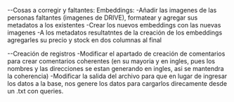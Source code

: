 --Cosas a corregir y faltantes:
Embeddings:
-Añadir las imagenes de las personas faltantes (imagenes de DRIVE), formatear y agregar sus metadatos a los existentes
-Crear los nuevos embeddings con las nuevas imagenes
-A los metadatos resultatntes de la creación de los embeddings agregarles su precio y stock en dos columnas al final

--Creación de registros
-Modificar el apartado de creación de comentarios para crear comentarios coherentes (en su mayoria y en ingles, pues los nombres y las direcciones se estan generando en ingles, asi se mantendra la coherencia)
-Modificar la salida del archivo para que en lugar de ingresar los datos a la base, nos genere los datos para cargarlos direcamente desde un .txt con queries.
